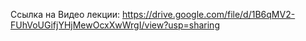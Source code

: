 Ссылка на Видео лекции:
https://drive.google.com/file/d/1B6qMV2-FUhVoUGifjYHjMewOcxXwWrgI/view?usp=sharing
